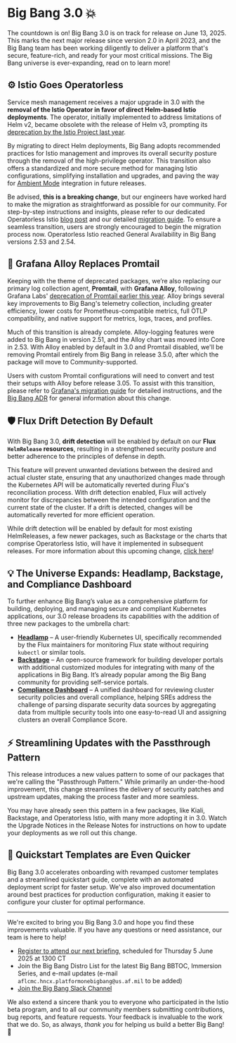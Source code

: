 # Big Bang 3.0 💥

The countdown is on! Big Bang 3.0 is on track for release on June 13, 2025. This marks the next major release since version 2.0 in April 2023, and the Big Bang team has been working diligently to deliver a platform that's secure, feature-rich, and ready for your most critical missions. The Big Bang universe is ever-expanding, read on to learn more!

## ⚙️ Istio Goes Operatorless

Service mesh management receives a major upgrade in 3.0 with the **removal of the Istio Operator in favor of direct Helm-based Istio deployments**. The operator, initially implemented to address limitations of Helm v2, became obsolete with the release of Helm v3, prompting its [deprecation by the Istio Project last year](https://istio.io/latest/blog/2024/in-cluster-operator-deprecation-announcement/).

By migrating to direct Helm deployments, Big Bang adopts recommended practices for Istio management and improves its overall security posture through the removal of the high-privilege operator. This transition also offers a standardized and more secure method for managing Istio configurations, simplifying installation and upgrades, and paving the way for [Ambient Mode](https://istio.io/latest/docs/ambient/overview/) integration in future releases.

Be advised, **this is a breaking change**, but our engineers have worked hard to make the migration as straightforward as possible for our community. For step-by-step instructions and insights, please refer to our dedicated Operatorless Istio [blog post](https://docs-bigbang.dso.mil/latest/blog/bb-3-0-operatorless-istio-migration/) and our detailed [migration guide](https://repo1.dso.mil/big-bang/bigbang/-/blob/master/docs/guides/using-bigbang/migrating-istio-for-bb3.0.md). To ensure a seamless transition, users are strongly encouraged to begin the migration process now. Operatorless Istio reached General Availability in Big Bang versions 2.53 and 2.54.

## 🧰 Grafana Alloy Replaces Promtail

Keeping with the theme of deprecated packages, we’re also replacing our primary log collection agent, **Promtail**, with **Grafana Alloy**, following Grafana Labs' [deprecation of Promtail earlier this year](https://grafana.com/docs/loki/latest/release-notes/v3-4/#deprecations). Alloy brings several key improvements to Big Bang's telemetry collection, including greater efficiency, lower costs for Prometheus-compatible metrics, full OTLP compatibility, and native support for metrics, logs, traces, and profiles.

Much of this transition is already complete. Alloy-logging features were added to Big Bang in version 2.51, and the Alloy chart was moved into Core in 2.53. With Alloy enabled by default in 3.0 and Promtail disabled, we'll be removing Promtail entirely from Big Bang in release 3.5.0, after which the package will move to Community-supported.

Users with custom Promtail configurations will need to convert and test their setups with Alloy before release 3.05. To assist with this transition, please refer to [Grafana's migration guide](https://grafana.com/docs/alloy/latest/set-up/migrate/from-promtail/) for detailed instructions, and the [Big Bang ADR](https://repo1.dso.mil/big-bang/bigbang/-/blob/7fa70f7b4cc4ca66c20ac28b74f19c265eaa798a/docs/adrs/0004-alloy-replacing-promtail.md) for general information about this change.  

## 🛡️ Flux Drift Detection By Default

With Big Bang 3.0, **drift detection** will be enabled by default on our **Flux `HelmRelease` resources**, resulting in a strengthened security posture and better adherence to the principles of defense in depth.

This feature will prevent unwanted deviations between the desired and actual cluster state, ensuring that any unauthorized changes made through the Kubernetes API will be automatically reverted during Flux's reconciliation process. With drift detection enabled, Flux will actively monitor for discrepancies between the intended configuration and the current state of the cluster. If a drift is detected, changes will be automatically reverted for more efficient operation.

While drift detection will be enabled by default for most existing HelmReleases, a few newer packages, such as Backstage or the charts that comprise Operatorless Istio, will have it implemented in subsequent releases. For more information about this upcoming change, [click here](https://repo1.dso.mil/big-bang/bigbang/-/blob/7fa70f7b4cc4ca66c20ac28b74f19c265eaa798a/docs/adrs/0005-drift-detection.md)!

## 💡 The Universe Expands: Headlamp, Backstage, and Compliance Dashboard

To further enhance Big Bang’s value as a comprehensive platform for building, deploying, and managing secure and compliant Kubernetes applications, our 3.0 release broadens its capabilities with the addition of three new packages to the umbrella chart:  

- **[Headlamp](https://headlamp.dev/)** – A user-friendly Kubernetes UI, specifically recommended by the Flux maintainers for monitoring Flux state without requiring `kubectl` or similar tools.
- **[Backstage](https://backstage.io/)** – An open-source framework for building developer portals with additional customized modules for integrating with many of the applications in Big Bang. It’s already popular among the Big Bang community for providing self-service portals.
- **[Compliance Dashboard](https://repo1.dso.mil/big-bang/apps/sandbox/compliance-dashboard)** – A unified dashboard for reviewing cluster security policies and overall compliance, helping SREs address the challenge of parsing disparate security data sources by aggregating data from multiple security tools into one easy-to-read UI and assigning clusters an overall Compliance Score.

## ⚡️ Streamlining Updates with the Passthrough Pattern

This release introduces a new values pattern to some of our packages that we're calling the "Passthrough Pattern." While primarily an under-the-hood improvement, this change streamlines the delivery of security patches and upstream updates, making the process faster and more seamless.

You may have already seen this pattern in a few packages, like Kiali, Backstage, and Operatorless Istio, with many more adopting it in 3.0. Watch the Upgrade Notices in the Release Notes for instructions on how to update your deployments as we roll out this change.

## 💨 Quickstart Templates are Even Quicker

Big Bang 3.0 accelerates onboarding with revamped customer templates and a streamlined quickstart guide, complete with an automated deployment script for faster setup. We've also improved documentation around best practices for production configuration, making it easier to configure your cluster for optimal performance.

---

We're excited to bring you Big Bang 3.0 and hope you find these improvements valuable. If you have any questions or need assistance, our team is here to help!

- [Register to attend our next briefing](https://www.zoomgov.com/meeting/register/Q-2KHrmZStaCSsdafKsr2w#/registration), scheduled for Thursday 5 June 2025 at 1300 CT
- Join the Big Bang Distro List for the latest Big Bang BBTOC, Immersion Series, and e-mail updates (e-mail `aflcmc.hncx.platformonebigbang@us.af.mil` to be added)
- [Join the Big Bang Slack Channel](https://join.slack.com/t/bigbanguniver-ft39451/shared_invite/zt-36e17n71f-w1hALTP5OH6wkkX7Eo2G~Q)

We also extend a sincere thank you to everyone who participated in the Istio beta program, and to all our community members submitting contributions, bug reports, and feature requests. Your feedback is invaluable to the work that we do. So, as always, *thank you* for helping us build a better Big Bang! 🚀
